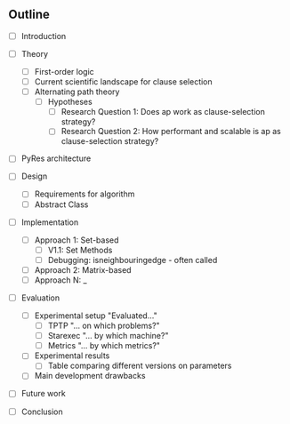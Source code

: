 

## Outline

- [ ] Introduction
- [ ] Theory
    - [ ] First-order logic
    - [ ] Current scientific landscape for clause selection
    - [ ] Alternating path theory
        - [ ] Hypotheses
            - [ ] Research Question 1: Does ap work as clause-selection strategy?
            - [ ] Research Question 2: How performant and scalable is ap as clause-selection strategy?
- [ ] PyRes architecture
- [ ] Design
    - [ ] Requirements for algorithm
    - [ ] Abstract Class
- [ ] Implementation
    - [ ] Approach 1: Set-based
        - [ ] V1.1: Set Methods
        - [ ] Debugging: isneighbouringedge - often called
    - [ ] Approach 2: Matrix-based
    - [ ] Approach N: _
- [ ] Evaluation 
    - [ ] Experimental setup "Evaluated..."
      - [ ] TPTP "... on which problems?"
      - [ ] Starexec "... by which machine?" 
      - [ ] Metrics "... by which metrics?" 
    - [ ] Experimental results
        - [ ] Table comparing different versions on parameters
    - [ ] Main development drawbacks
- [ ] Future work
- [ ] Conclusion


